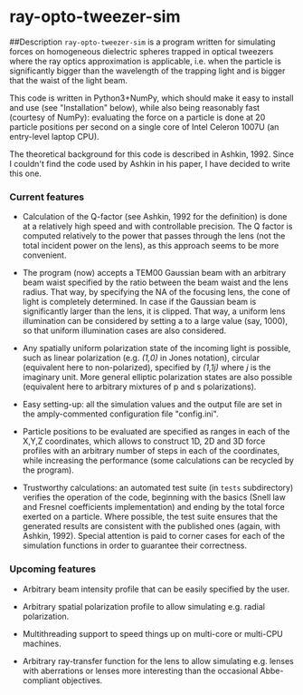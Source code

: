 # ray-opto-tweezer-sim
##Description
`ray-opto-tweezer-sim` is a program written for simulating forces on homogeneous dielectric spheres trapped in optical tweezers where the ray optics approximation is applicable, i.e. when the particle is significantly bigger than the wavelength of the trapping light and is bigger that the waist of the light beam.

This code is written in Python3+NumPy, which should make it easy to install and use (see "Installation" below), while also being reasonably fast (courtesy of NumPy): evaluating the force on a particle is done at 20 particle positions per second on a single core of Intel Celeron 1007U (an entry-level laptop CPU).

The theoretical background for this code is described in Ashkin, 1992. Since I couldn't find the code used by Ashkin in his paper, I have decided to write this one.

### Current features
- Calculation of the Q-factor (see Ashkin, 1992 for the definition) is done at a relatively high speed and with controllable precision. The Q factor is computed relatively to the power that passes through the lens (not the total incident power on the lens), as this approach seems to be more convenient.

- The program (now) accepts a TEM00 Gaussian beam with an arbitrary beam waist specified by the ratio between the beam waist and the lens radius. That way, by specifying the NA of the focusing lens, the cone of light is completely determined. In case if the Gaussian beam is significantly larger than the lens, it is clipped. That way, a uniform lens illumination can be considered by setting a to a large value (say, 1000), so that uniform illumination cases are also considered.

- Any spatially uniform polarization state of the incoming light is possible, such as linear polarization (e.g. *(1,0)* in Jones notation), circular (equivalent here to non-polarized), specified by *(1,1j)* where *j* is the imaginary unit. More general elliptic polarization states are also possible (equivalent here to arbitrary mixtures of p and s polarizations).

- Easy setting-up: all the simulation values and the output file are set in the amply-commented configuration file "config.ini".

- Particle positions to be evaluated are specified as ranges in each of the X,Y,Z coordinates, which allows to construct 1D, 2D and 3D force profiles with an arbitrary number of steps in each of the coordinates, while increasing the performance (some calculations can be recycled by the program).

- Trustworthy calculations: an automated test suite (in `tests` subdirectory) verifies the operation of the code, beginning with the basics (Snell law and Fresnel coefficients implementation) and ending by the total force exerted on a particle. Where possible, the test suite ensures that the generated results are consistent with the published ones (again, with Ashkin, 1992). Special attention is paid to corner cases for each of the simulation functions in order to guarantee their correctness.

### Upcoming features
- Arbitrary beam intensity profile that can be easily specified by the user.

- Arbitrary spatial polarization profile to allow simulating e.g. radial polarization.

- Multithreading support to speed things up on multi-core or multi-CPU machines.

- Arbitrary ray-transfer function for the lens to allow simulating e.g. lenses with aberrations or lenses more interesting than the occasional Abbe-compliant objectives.
